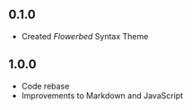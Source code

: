 ## 0.1.0
- Created *Flowerbed* Syntax Theme

## 1.0.0
- Code rebase
- Improvements to Markdown and JavaScript
